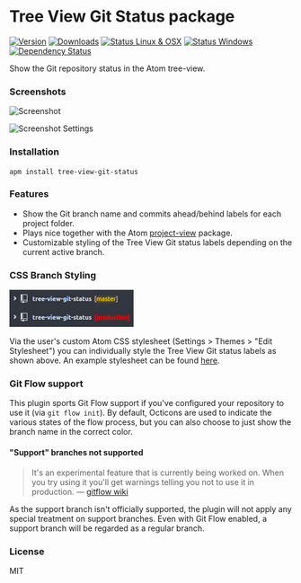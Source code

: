 # Tree View Git Status package

[![Version](https://img.shields.io/apm/v/tree-view-git-status.svg?style=flat-square)](https://atom.io/packages/tree-view-git-status)
[![Downloads](https://img.shields.io/apm/dm/tree-view-git-status.svg?style=flat-square)](https://atom.io/packages/tree-view-git-status)
[![Status Linux & OSX](https://img.shields.io/travis/subesokun/atom-tree-view-git-status.svg?style=flat-square&label=Linux%20%26%20OSX)](https://travis-ci.org/subesokun/atom-tree-view-git-status)
[![Status Windows](https://img.shields.io/appveyor/ci/subesokun/atom-tree-view-git-status.svg?style=flat-square&label=Windows)](https://ci.appveyor.com/project/subesokun/atom-tree-view-git-status)
[![Dependency Status](https://img.shields.io/david/subesokun/atom-tree-view-git-status.svg?style=flat-square)](https://david-dm.org/subesokun/atom-tree-view-git-status)

Show the Git repository status in the Atom tree-view.


### Screenshots

![Screenshot](https://github.com/subesokun/atom-tree-view-git-status/blob/master/screenshot.png?raw=true)

![Screenshot Settings](https://github.com/subesokun/atom-tree-view-git-status/blob/master/screenshot-settings.png?raw=true)

### Installation

```
apm install tree-view-git-status
```

### Features

* Show the Git branch name and commits ahead/behind labels for each project folder.
* Plays nice together with the Atom [project-view](https://github.com/subesokun/atom-project-view) package.
* Customizable styling of the Tree View Git status labels depending on the current active branch.

### CSS Branch Styling

![Screenshot CSS Branch Styling](https://github.com/subesokun/atom-tree-view-git-status/blob/master/screenshot-css-branch-styling.png?raw=true)

Via the user's custom Atom CSS stylesheet (Settings > Themes > "Edit Stylesheet") you can individually style the Tree View Git status labels as shown above. An example stylesheet can be found [here](https://gist.github.com/subesokun/04909f8ff45fbc28faad016559adc267).

### Git Flow support

This plugin sports Git Flow support if you've configured your repository to use
it (via `git flow init`). By default, Octicons are used to indicate the various
states of the flow process, but you can also choose to just show the branch
name in the correct color.

#### "Support" branches not supported

> It's an experimental feature that is currently being worked on. When you try
> using it you'll get warnings telling you not to use it in production.
> — [gitflow wiki][gitflow-wiki-faq]

As the support branch isn't officially supported, the plugin will not apply
any special treatment on support branches. Even with Git Flow enabled, a
support branch will be regarded as a regular branch.

### License

MIT

[gitflow-wiki-faq]: https://github.com/nvie/gitflow/wiki/FAQ
